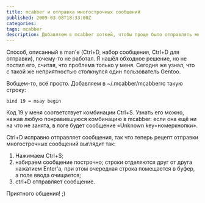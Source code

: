 ```yaml
---
title: mcabber и отправка многострочных сообщений
published: 2009-03-08T18:33:00Z
categories: 
tags: mcabber
description: Добавляем в mcabber хоткей, чтобы проще было отправлять многострочники.
---
```


Способ, описанный в man'е (Ctrl+D, набор сообщения, Ctrl+D для отправки), почему-то не работал. Я нашёл обходное решение, но не постил его, считая, что проблема только у меня. Сегодня же узнал, что с такой же неприятностью столкнулся один пользователь Gentoo.

Вобщем-то, всё просто. Добавляем в ~/.mcabber/mcabberrc такую строку:
```
bind 19 = msay begin
```
Код 19 у меня соответствует комбинации Ctrl+S. Узнать его можно, нажав любую понравившуюся комбинацию в mcabber: если она ещё ни на что не занята, в логе будет сообщение «Unknown key=номеркнопки».

Ctrl+D исправно отправляет сообщения, так что теперь рецепт отправки многострочных сообщений выглядит так:<ol><li>Нажимаем Ctrl+S;</li><li>набираем сообщение построчно; строки отделяются друг от друга нажатием Enter'а, при этом очередная строка помещается в буфер, а поле ввода очищается;</li><li>ctrl+D отправляет сообщение.</li></ol>Приятного общения! ;)
